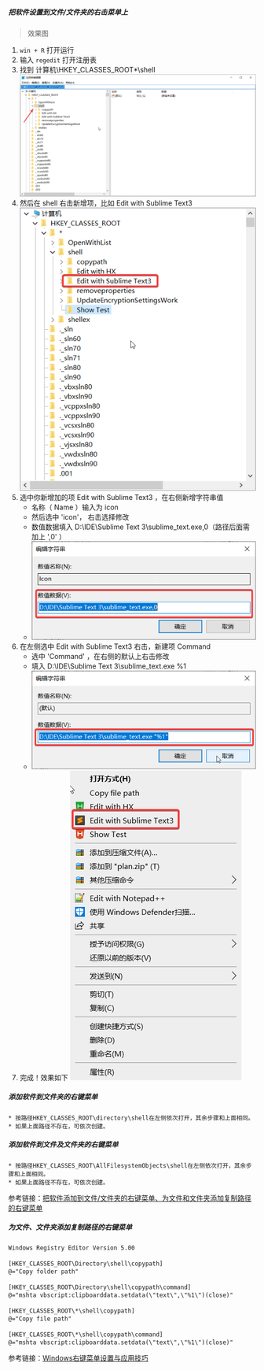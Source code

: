 ##### 把软件设置到文件/文件夹的右击菜单上
> 效果图
> [](Windows_190711_files/5.png)

1. `win + R` 打开运行
2. 输入 `regedit` 打开注册表
3. 找到 计算机\HKEY_CLASSES_ROOT\*\shell
![](Windows_190711_files/1.png)
5. 然后在 shell 右击新增项，比如 Edit with Sublime Text3
![](Windows_190711_files/2.png)
6. 选中你新增加的项 Edit with Sublime Text3 ，在右侧新增字符串值
	- 名称（ Name ）输入为 icon 
	- 然后选中 'icon'， 右击选择修改
	- 数值数据填入 D:\IDE\Sublime Text 3\sublime_text.exe,0（路径后面需加上 ',0' ）
	- ![](Windows_190711_files/3.png)
7. 在左侧选中 Edit with Sublime Text3 右击，新建项 Command
	- 选中 'Command' ，在右侧的默认上右击修改
	- 填入 D:\IDE\Sublime Text 3\sublime_text.exe %1
	- ![](Windows_190711_files/4.png)
9. 完成！效果如下
![](Windows_190711_files/5.png)

##### 添加软件到文件夹的右键菜单
	* 按路径HKEY_CLASSES_ROOT\directory\shell在左侧依次打开，其余步骤和上面相同。
	* 如果上面路径不存在，可依次创建。
##### 添加软件到文件及文件夹的右键菜单
	* 按路径HKEY_CLASSES_ROOT\AllFilesystemObjects\shell在左侧依次打开，其余步骤和上面相同。
	* 如果上面路径不存在，可依次创建。

参考链接：[把软件添加到文件/文件夹的右键菜单、为文件和文件夹添加复制路径的右键菜单](https://blog.csdn.net/u013719339/article/details/80089243)

##### 为文件、文件夹添加复制路径的右键菜单
```registry
Windows Registry Editor Version 5.00

[HKEY_CLASSES_ROOT\Directory\shell\copypath]
@="Copy folder path"

[HKEY_CLASSES_ROOT\Directory\shell\copypath\command]
@="mshta vbscript:clipboarddata.setdata(\"text\",\"%1\")(close)"

[HKEY_CLASSES_ROOT\*\shell\copypath]
@="Copy file path"

[HKEY_CLASSES_ROOT\*\shell\copypath\command]
@="mshta vbscript:clipboarddata.setdata(\"text\",\"%1\")(close)"
```
参考链接：[Windows右键菜单设置与应用技巧](https://www.cnblogs.com/russellluo/archive/2011/11/25/2263817.html)